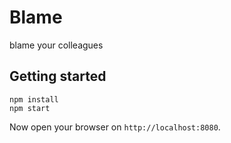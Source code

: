 # Blame

blame your colleagues

## Getting started

```
npm install
npm start
```

Now open your browser on `http://localhost:8080`.
